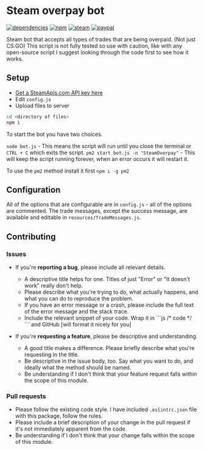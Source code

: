 # Steam overpay bot

[![dependencies](https://img.shields.io/david/pepzwee/steam-overpay-bot.svg)](https://github.com/pepzwee/steam-overpay-bot)
[![npm](https://img.shields.io/npm/l/express.svg?style=flat-square)](https://github.com/pepzwee/steam-overpay-bot/blob/master/LICENSE)
[![steam](https://img.shields.io/badge/steam-donate-green.svg?style=flat-square)](https://steamcommunity.com/tradeoffer/new/?partner=78261062&token=2_WUiltH)
[![paypal](https://img.shields.io/badge/paypal-donate-yellow.svg)](https://www.paypal.com/cgi-bin/webscr?cmd=_s-xclick&hosted_button_id=XKPQ3TWDYJ2Z6)

Steam bot that accepts all types of trades that are being overpaid. (Not just CS:GO)
This script is not fully tested so use with caution, like with any open-source script I suggest looking through the code first to see how it works.

## Setup

- [Get a SteamApis.com API key here](https://steamapis.com)
- Edit ``config.js``
- Upload files to server

```BASH
cd <directory of files>
npm i
```

To start the bot you have two choices.

``node bot.js`` - This means the script will run until you close the terminal or ``CTRL + C`` which exits the script.
``pm2 start bot.js -n "SteamOverpay"`` - This will keep the script running forever, when an error occurs it will restart it.

To use the ``pm2`` method install it first ``npm i -g pm2``

## Configuration

All of the options that are configurable are in ``config.js`` - all of the options are commented. 
The trade messages, except the success message, are available and editable in ``resources/TradeMessages.js``.

## Contributing

### Issues

- If you're **reporting a bug**, please include all relevant details.
	- A descriptive title helps for one. Titles of just "Error" or "It doesn't work" really don't help.
	- Please describe what you're trying to do, what actually happens, and what you can do to reproduce the problem.
	- If you have an error message or a crash, please include the full text of the error message and the stack trace.
	- Include the relevant snippet of your code. Wrap it in \`\`\`js /* code */ \`\`\` and GitHub [will format it nicely for you]

- If you're **requesting a feature**, please be descriptive and understanding.
	- A good title makes a difference. Please briefly describe what you're requesting in the title.
	- Be descriptive in the issue body, too. Say what you want to do, and ideally what the method should be named.
	- Be understanding if I don't think that your feature request falls within the scope of this module.

### Pull requests

- Please follow the existing code style. I have included ``.eslintrc.json`` file with this package, follow the rules.
- Please include a brief description of your change in the pull request if it's not immediately apparent from the code.
- Be understanding if I don't think that your change falls within the scope of this module.
